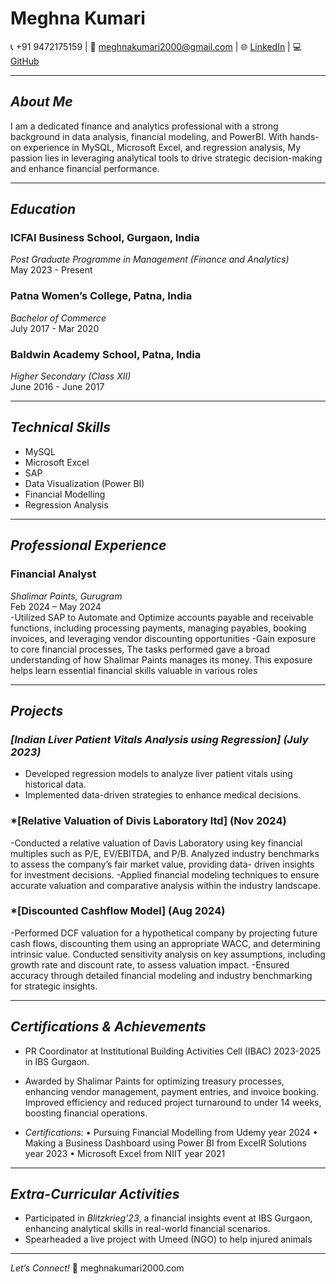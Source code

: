 # Meghna Kumari

📞 +91 9472175159  |  📧 meghnakumari2000@gmail.com  |  🌐 [LinkedIn](https://www.linkedin.com/in/meghna-kumari)  |  💻 [GitHub](https://github.com/Meghna123-Kumari)

---

## *About Me*
I am a dedicated finance and analytics professional with a strong background in data analysis, financial modeling, and PowerBI. With hands-on experience in MySQL, Microsoft Excel, and regression analysis, 
My passion lies in leveraging analytical tools to drive strategic decision-making and enhance financial performance.

---

## *Education*

### ICFAI Business School, Gurgaon, India  
*Post Graduate Programme in Management (Finance and Analytics)*  
May 2023 - Present  

### Patna Women’s College, Patna, India  
*Bachelor of Commerce*  
July 2017 - Mar 2020  

### Baldwin Academy School, Patna, India  
*Higher Secondary (Class XII)*  
June 2016 - June 2017  

---

## *Technical Skills*
- MySQL
- Microsoft Excel
- SAP
- Data Visualization (Power BI)
- Financial Modelling
- Regression Analysis

---

## *Professional Experience*

### Financial Analyst  
*Shalimar Paints, Gurugram*  
Feb 2024 – May 2024  
-Utilized SAP to Automate and Optimize accounts payable and receivable functions, including processing payments, managing payables, booking invoices, and leveraging vendor discounting opportunities
-Gain exposure to core financial processes, The tasks performed gave a broad understanding of how Shalimar Paints manages its money. This exposure helps learn essential financial skills valuable in various roles


---

## *Projects*

### *[Indian Liver Patient Vitals Analysis using Regression] (July 2023)*
- Developed regression models to analyze liver patient vitals using historical data.
- Implemented data-driven strategies to enhance medical decisions.

### *[Relative Valuation of Divis Laboratory ltd] (Nov 2024)
-Conducted a relative valuation of Davis Laboratory using key financial multiples such as P/E, EV/EBITDA, and P/B. Analyzed industry benchmarks to assess the company’s fair market value, providing data- 
 driven insights for investment decisions. 
-Applied financial modeling techniques to ensure accurate valuation and comparative analysis within the industry landscape.
  

### *[Discounted Cashflow Model] (Aug 2024)
-Performed DCF valuation for a hypothetical company by projecting future cash flows, discounting them using an appropriate WACC, and determining intrinsic value. Conducted sensitivity analysis on key 
 assumptions, including growth rate and discount rate, to assess valuation impact. 
-Ensured accuracy through detailed financial modeling and industry benchmarking for strategic insights.

---

## *Certifications & Achievements*
- PR Coordinator at Institutional Building Activities Cell (IBAC) 2023-2025 in IBS Gurgaon.
- Awarded by Shalimar Paints for optimizing treasury processes, enhancing vendor management, payment entries, and invoice booking. Improved efficiency and reduced project turnaround to under 14 weeks, boosting financial operations.
  
- *Certifications:*
   •	Pursuing Financial Modelling from Udemy year 2024
   •	Making a Business Dashboard using Power BI from ExcelR Solutions year 2023
   •	Microsoft Excel from NIIT year 2021


---

## *Extra-Curricular Activities*
- Participated in *Blitzkrieg’23*, a financial insights event at IBS Gurgaon, enhancing analytical skills in real-world financial scenarios.
- Spearheaded a live project with Umeed (NGO) to help injured animals

---

*Let’s Connect!*
📧 meghnakumari2000.com
